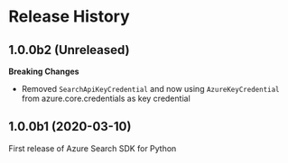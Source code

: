 # Release History

## 1.0.0b2 (Unreleased)

**Breaking Changes**
- Removed `SearchApiKeyCredential` and now using `AzureKeyCredential` from azure.core.credentials as key credential

## 1.0.0b1 (2020-03-10)

First release of Azure Search SDK for Python
